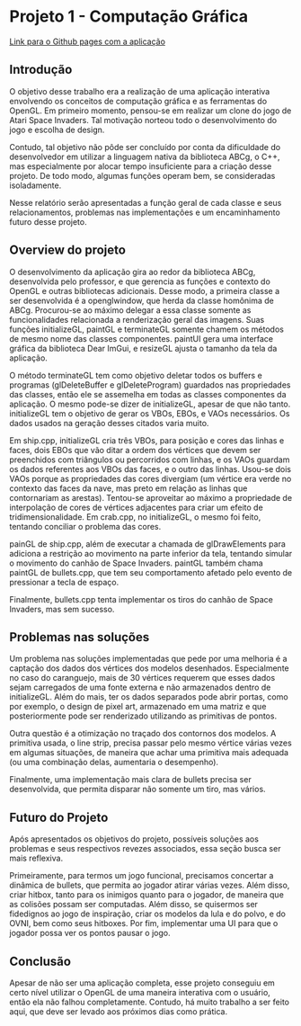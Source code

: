 # Projeto 1 - Computação Gráfica

[Link para o Github pages com a aplicação](https://pedro-moren0.github.io/CG_proj1/proj1/)

## Introdução

O objetivo desse trabalho era a realização de uma aplicação interativa envolvendo os conceitos de computação gráfica e as ferramentas do OpenGL. Em primeiro momento, pensou-se em realizar um clone do jogo de Atari Space Invaders. Tal motivação norteou todo o desenvolvimento do jogo e escolha de design.

Contudo, tal objetivo não pôde ser concluído por conta da dificuldade do desenvolvedor em utilizar a linguagem nativa da biblioteca ABCg, o C++, mas especialmente por alocar tempo insuficiente para a criação desse projeto. De todo modo, algumas funções operam bem, se consideradas isoladamente.

Nesse relatório serão apresentadas a função geral de cada classe e seus relacionamentos, problemas nas implementações e um encaminhamento futuro desse projeto.

## Overview do projeto

O desenvolvimento da aplicação gira ao redor da biblioteca ABCg, desenvolvida pelo professor, e que gerencia as funções e contexto do OpenGL e outras bibliotecas adicionais. Desse modo, a primeira classe a ser desenvolvida é a openglwindow, que herda da classe homônima de ABCg. Procurou-se ao máximo delegar a essa classe somente as funcionalidades relacionada a renderização geral das imagens. Suas funções initializeGL, paintGL e terminateGL somente chamem os métodos de mesmo nome das classes componentes. paintUI gera uma interface gráfica da biblioteca Dear ImGui, e resizeGL ajusta o tamanho da tela da aplicação.

O método terminateGL tem como objetivo deletar todos os buffers e programas (glDeleteBuffer e glDeleteProgram) guardados nas propriedades das classes, então ele se assemelha em todas as classes componentes da aplicação. O mesmo pode-se dizer de initializeGL, apesar de que não tanto. initializeGL tem o objetivo de gerar os VBOs, EBOs, e VAOs necessários. Os dados usados na geração desses citados varia muito.

Em ship.cpp, initializeGL cria três VBOs, para posição e cores das linhas e faces, dois EBOs que vão ditar a ordem dos vértices que devem ser preenchidos com triângulos ou percorridos com linhas, e os VAOs guardam os dados referentes aos VBOs das faces, e o outro das linhas. Usou-se dois VAOs porque as propriedades das cores divergiam (um vértice era verde no contexto das faces da nave, mas preto em relação as linhas que contornariam as arestas). Tentou-se aproveitar ao máximo a propriedade de interpolação de cores de vértices adjacentes para criar um efeito de tridimensionalidade. Em crab.cpp, no initializeGL, o mesmo foi feito, tentando conciliar o problema das cores.

painGL de ship.cpp, além de executar a chamada de glDrawElements para adiciona a restrição ao movimento na parte inferior da tela, tentando simular o movimento do canhão de Space Invaders. paintGL também chama paintGL de bullets.cpp, que tem seu comportamento afetado pelo evento de pressionar a tecla de espaço.

Finalmente, bullets.cpp tenta implementar os tiros do canhão de Space Invaders, mas sem sucesso.

## Problemas nas soluções

Um problema nas soluções implementadas que pede por uma melhoria é a captação dos dados dos vértices dos modelos desenhados. Especialmente no caso do caranguejo, mais de 30 vértices requerem que esses dados sejam carregados de uma fonte externa e não armazenados dentro de initializeGL. Além do mais, ter os dados separados pode abrir portas, como por exemplo, o design de pixel art, armazenado em uma matriz e que posteriormente pode ser renderizado utilizando as primitivas de pontos.

Outra questão é a otimização no traçado dos contornos dos modelos. A primitiva usada, o line strip, precisa passar pelo mesmo vértice várias vezes em algumas situações, de maneira que achar uma primitiva mais adequada (ou uma combinação delas, aumentaria o desempenho).

Finalmente, uma implementação mais clara de bullets precisa ser desenvolvida, que permita disparar não somente um tiro, mas vários.

## Futuro do Projeto

Após apresentados os objetivos do projeto, possíveis soluções aos problemas e seus respectivos revezes associados, essa seção busca ser mais reflexiva.

Primeiramente, para termos um jogo funcional, precisamos concertar a dinâmica de bullets, que permita ao jogador atirar várias vezes. Além disso, criar hitbox, tanto para os inimigos quanto para o jogador, de maneira que as colisões possam ser computadas. Além disso, se quisermos ser fidedignos ao jogo de inspiração, criar os modelos da lula e do polvo, e do OVNI, bem como seus hitboxes. Por fim, implementar uma UI para que o jogador possa ver os pontos  pausar o jogo.

## Conclusão

Apesar de não ser uma aplicação completa, esse projeto conseguiu em certo nível utilizar o OpenGL de uma maneira interativa com o usuário, então ela não falhou completamente. Contudo, há muito trabalho a ser feito aqui, que deve ser levado aos próximos dias como prática.
